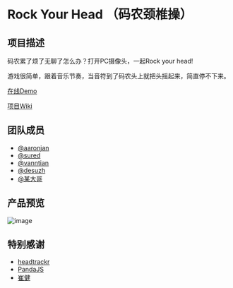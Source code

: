 # Rock Your Head （码农颈椎操）

## 项目描述
码农累了烦了无聊了怎么办？打开PC摄像头，一起Rock your head!

游戏很简单，跟着音乐节奏，当音符到了码农头上就把头摇起来，简直停不下来。

[在线Demo](http://aaronjan.github.io/rock-your-head/)

[项目Wiki](https://github.com/AaronJan/rock-your-head/wiki)

## 团队成员
* [@aaronjan](https://github.com/AaronJan)
* [@sured](https://github.com/sured)
* [@vanntian](https://github.com/vanntian)
* [@desuzh](https://github.com/desuzh)
* [@某大哥](http://www.baidu.com)

## 产品预览
![image](http://aaronjan.github.io/rock-your-head/screenshot.jpg)

## 特别感谢

* [headtrackr](https://github.com/auduno/headtrackr)
* [PandaJS](https://github.com/ekelokorpi/panda.js-engine)
* [崔健](https://www.baidu.com/s?wd=崔健)